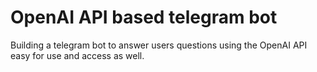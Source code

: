 # OpenAI API based telegram bot
Building a telegram bot to answer users questions using the OpenAI API easy for use and access as well.
